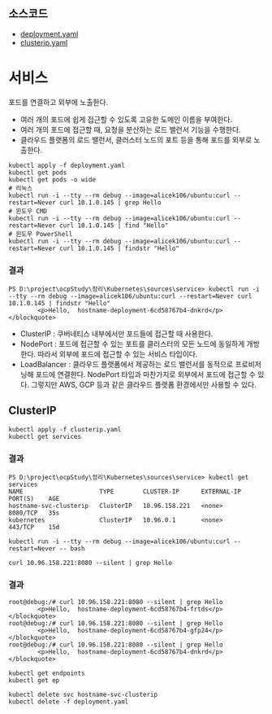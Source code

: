  ## 소스코드
 * [deployment.yaml](sources/service/deployment.yaml)
 * [clusterip.yaml](sources/service/clusterip.yaml)

# 서비스

포드를 연결하고 외부에 노출한다.

* 여러 개의 포드에 쉽게 접근할 수 있도록 고유한 도메인 이름을 부여한다.
* 여러 개의 포드에 접근할 때, 요청을 분산하는 로드 밸런서 기능을 수행한다.
* 클라우드 플랫폼의 로드 밸런서, 클러스터 노드의 포트 등을 통해 포드를 외부로 노출한다.

```shell
kubectl apply -f deployment.yaml
kubectl get pods
kubectl get pods -o wide
# 리눅스
kubectl run -i --tty --rm debug --image=alicek106/ubuntu:curl --restart=Never curl 10.1.0.145 | grep Hello
# 윈도우 CMD
kubectl run -i --tty --rm debug --image=alicek106/ubuntu:curl --restart=Never curl 10.1.0.145 | find "Hello"
# 윈도우 PowerShell
kubectl run -i --tty --rm debug --image=alicek106/ubuntu:curl --restart=Never curl 10.1.0.145 | findstr "Hello"
```

### 결과

```shell
PS D:\project\ocpStudy\정리\Kubernetes\sources\service> kubectl run -i --tty --rm debug --image=alicek106/ubuntu:curl --restart=Never curl 10.1.0.145 | findstr "Hello"
        <p>Hello,  hostname-deployment-6cd58767b4-dnkrd</p>     </blockquote>
```

* ClusterIP : 쿠버네티스 내부에서만 포드들에 접근할 때 사용한다.
* NodePort : 포드에 접근할 수 있는 포트를 클러스터의 모든 노드에 동일하게 개방한다. 따라서 외부에 포드에 접근할 수 있는 서비스 타입이다. 
* LoadBalancer : 클라우드 플랫폼에서 제공하는 로드 밸런서를 동적으로 프로비저닝해 포드에 연결한다. NodePort 타입과 마찬가지로 외부에서 포드에 접근할 수 있다. 그렇지만 AWS, GCP 등과 같은 클라우드 플랫폼 환경에서만 사용할 수 있다.


## ClusterIP

```shell
kubectl apply -f clusterip.yaml
kubectl get services
```

### 결과

```shell
PS D:\project\ocpStudy\정리\Kubernetes\sources\service> kubectl get services
NAME                     TYPE        CLUSTER-IP      EXTERNAL-IP   PORT(S)    AGE
hostname-svc-clusterip   ClusterIP   10.96.158.221   <none>        8080/TCP   35s
kubernetes               ClusterIP   10.96.0.1       <none>        443/TCP    15d
```


```shell
kubectl run -i --tty --rm debug --image=alicek106/ubuntu:curl --restart=Never -- bash

curl 10.96.158.221:8080 --silent | grep Hello
```

### 결과

```shell
root@debug:/# curl 10.96.158.221:8080 --silent | grep Hello
        <p>Hello,  hostname-deployment-6cd58767b4-frtds</p>     </blockquote>
root@debug:/# curl 10.96.158.221:8080 --silent | grep Hello
        <p>Hello,  hostname-deployment-6cd58767b4-gfp24</p>     </blockquote>
root@debug:/# curl 10.96.158.221:8080 --silent | grep Hello
        <p>Hello,  hostname-deployment-6cd58767b4-dnkrd</p>     </blockquote>
```

```shell
kubectl get endpoints
kubectl get ep

kubectl delete svc hostname-svc-clusterip
kubectl delete -f deployment.yaml
```
